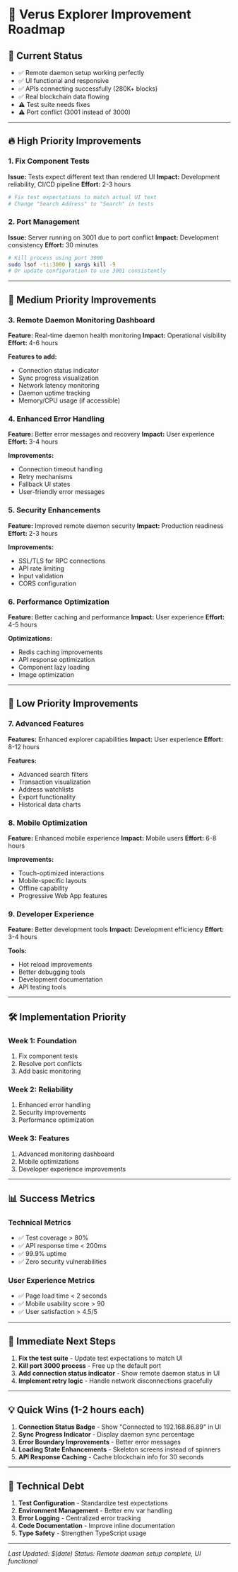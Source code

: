 # 🚀 Verus Explorer Improvement Roadmap

## 🎯 Current Status

- ✅ Remote daemon setup working perfectly
- ✅ UI functional and responsive
- ✅ APIs connecting successfully (280K+ blocks)
- ✅ Real blockchain data flowing
- ⚠️ Test suite needs fixes
- ⚠️ Port conflict (3001 instead of 3000)

---

## 🔥 High Priority Improvements

### 1. Fix Component Tests

**Issue:** Tests expect different text than rendered UI
**Impact:** Development reliability, CI/CD pipeline
**Effort:** 2-3 hours

```bash
# Fix test expectations to match actual UI text
# Change "Search Address" to "Search" in tests
```

### 2. Port Management

**Issue:** Server running on 3001 due to port conflict
**Impact:** Development consistency
**Effort:** 30 minutes

```bash
# Kill process using port 3000
sudo lsof -ti:3000 | xargs kill -9
# Or update configuration to use 3001 consistently
```

---

## 🎯 Medium Priority Improvements

### 3. Remote Daemon Monitoring Dashboard

**Feature:** Real-time daemon health monitoring
**Impact:** Operational visibility
**Effort:** 4-6 hours

**Features to add:**

- Connection status indicator
- Sync progress visualization
- Network latency monitoring
- Daemon uptime tracking
- Memory/CPU usage (if accessible)

### 4. Enhanced Error Handling

**Feature:** Better error messages and recovery
**Impact:** User experience
**Effort:** 3-4 hours

**Improvements:**

- Connection timeout handling
- Retry mechanisms
- Fallback UI states
- User-friendly error messages

### 5. Security Enhancements

**Feature:** Improved remote daemon security
**Impact:** Production readiness
**Effort:** 2-3 hours

**Improvements:**

- SSL/TLS for RPC connections
- API rate limiting
- Input validation
- CORS configuration

### 6. Performance Optimization

**Feature:** Better caching and performance
**Impact:** User experience
**Effort:** 4-5 hours

**Optimizations:**

- Redis caching improvements
- API response optimization
- Component lazy loading
- Image optimization

---

## 🌟 Low Priority Improvements

### 7. Advanced Features

**Features:** Enhanced explorer capabilities
**Impact:** User experience
**Effort:** 8-12 hours

**Features:**

- Advanced search filters
- Transaction visualization
- Address watchlists
- Export functionality
- Historical data charts

### 8. Mobile Optimization

**Feature:** Enhanced mobile experience
**Impact:** Mobile users
**Effort:** 6-8 hours

**Improvements:**

- Touch-optimized interactions
- Mobile-specific layouts
- Offline capability
- Progressive Web App features

### 9. Developer Experience

**Feature:** Better development tools
**Impact:** Development efficiency
**Effort:** 3-4 hours

**Tools:**

- Hot reload improvements
- Better debugging tools
- Development documentation
- API testing tools

---

## 🛠️ Implementation Priority

### Week 1: Foundation

1. Fix component tests
2. Resolve port conflicts
3. Add basic monitoring

### Week 2: Reliability

1. Enhanced error handling
2. Security improvements
3. Performance optimization

### Week 3: Features

1. Advanced monitoring dashboard
2. Mobile optimizations
3. Developer experience improvements

---

## 📊 Success Metrics

### Technical Metrics

- ✅ Test coverage > 80%
- ✅ API response time < 200ms
- ✅ 99.9% uptime
- ✅ Zero security vulnerabilities

### User Experience Metrics

- ✅ Page load time < 2 seconds
- ✅ Mobile usability score > 90
- ✅ User satisfaction > 4.5/5

---

## 🎯 Immediate Next Steps

1. **Fix the test suite** - Update test expectations to match UI
2. **Kill port 3000 process** - Free up the default port
3. **Add connection status indicator** - Show remote daemon status in UI
4. **Implement retry logic** - Handle network disconnections gracefully

---

## 💡 Quick Wins (1-2 hours each)

1. **Connection Status Badge** - Show "Connected to 192.168.86.89" in UI
2. **Sync Progress Indicator** - Display daemon sync percentage
3. **Error Boundary Improvements** - Better error messages
4. **Loading State Enhancements** - Skeleton screens instead of spinners
5. **API Response Caching** - Cache blockchain info for 30 seconds

---

## 🔧 Technical Debt

1. **Test Configuration** - Standardize test expectations
2. **Environment Management** - Better env var handling
3. **Error Logging** - Centralized error tracking
4. **Code Documentation** - Improve inline documentation
5. **Type Safety** - Strengthen TypeScript usage

---

_Last Updated: $(date)_
_Status: Remote daemon setup complete, UI functional_
